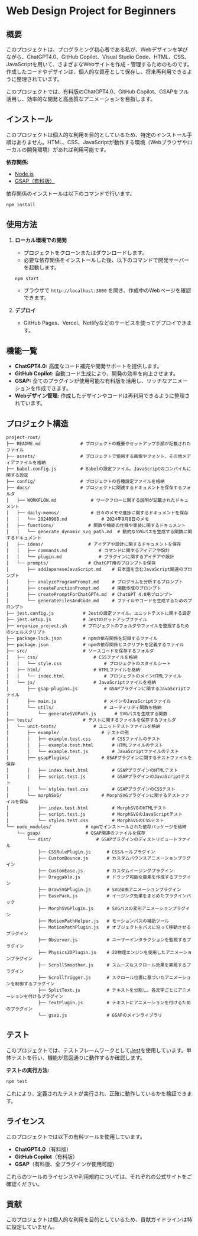 # Web Design Project for Beginners

## 概要

このプロジェクトは、プログラミング初心者である私が、Webデザインを学びながら、ChatGPT4.0、GitHub Copilot、Visual Studio Code、HTML、CSS、JavaScriptを用いて、さまざまなWebサイトを作成・管理するためのものです。作成したコードやデザインは、個人的な資産として保存し、将来再利用できるように整理されています。

このプロジェクトでは、有料版のChatGPT4.0、GitHub Copilot、GSAPをフル活用し、効率的な開発と高品質なアニメーションを目指します。

## インストール

このプロジェクトは個人的な利用を目的としているため、特定のインストール手順はありません。HTML、CSS、JavaScriptが動作する環境（Webブラウザやローカルの開発環境）があれば利用可能です。

**依存関係:**

- [Node.js](https://nodejs.org/)
- [GSAP（有料版）](https://greensock.com/gsap/)

依存関係のインストールは以下のコマンドで行います。

```bash
npm install
```

## 使用方法

1. **ローカル環境での開発**
   - プロジェクトをクローンまたはダウンロードします。
   - 必要な依存関係をインストールした後、以下のコマンドで開発サーバーを起動します。
   
   ```bash
   npm start
   ```
   - ブラウザで `http://localhost:3000` を開き、作成中のWebページを確認できます。

2. **デプロイ**
   - GitHub Pages、Vercel、Netlifyなどのサービスを使ってデプロイできます。

## 機能一覧

- **ChatGPT4.0:** 高度なコード補完や開発サポートを提供します。
- **GitHub Copilot:** 自動コード生成により、開発の効率を向上させます。
- **GSAP:** 全てのプラグインが使用可能な有料版を活用し、リッチなアニメーションを作成できます。
- **Webデザイン管理:** 作成したデザインやコードは再利用できるように整理されています。

## プロジェクト構造

```
project-root/
├── README.md               # プロジェクトの概要やセットアップ手順が記載されたファイル
├── assets/                 # プロジェクトで使用する画像やフォント、その他メディアファイルを格納
├── babel.config.js         # Babelの設定ファイル。JavaScriptのコンパイルに関する設定
├── config/                 # プロジェクトの各種設定ファイルを格納
├── docs/                   # プロジェクトに関連するドキュメントを保存するフォルダ
│   ├── WORKFLOW.md             # ワークフローに関する説明が記載されたドキュメント
│   ├── daily-memos/            # 日々のメモや進捗に関するドキュメントを保存
│   │   └── 20240908.md             # 2024年9月8日のメモ
│   ├── functions/             # 関数や機能の仕様や実装に関するドキュメント
│   │   └── generate_dynamic_svg_path.md  # 動的なSVGパスを生成する関数に関するドキュメント
│   ├── ideas/                 # アイデアや設計に関するドキュメントを保存
│   │   ├── commands.md            # コマンドに関するアイデアや設計
│   │   └── plugin.md              # プラグインに関するアイデアや設計
│   └── prompts/               # ChatGPT用のプロンプトを保存
│       ├── addJapaneseJavaScript.md    # 日本語を含むJavaScript関連のプロンプト
│       ├── analyzeProgramPrompt.md     # プログラムを分析するプロンプト
│       ├── createFunctionPrompt.md     # 関数作成のプロンプト
│       ├── createPromptForChatGPT4.md  # ChatGPT 4.0用プロンプト
│       └── generateFilesAndCode.md     # ファイルやコードを生成するためのプロンプト
├── jest.config.js           # Jestの設定ファイル。ユニットテストに関する設定
├── jest.setup.js            # Jestのセットアップファイル
├── organize_project.sh      # プロジェクトのフォルダやファイルを整理するためのシェルスクリプト
├── package-lock.json        # npmの依存関係を記録するファイル
├── package.json             # npmの依存関係とスクリプトを定義するファイル
├── src/                     # ソースコードを保存するフォルダ
│   ├── css/                     # CSSファイルを格納
│   │   └── style.css                # プロジェクトのスタイルシート
│   ├── html/                    # HTMLファイルを格納
│   │   └── index.html               # プロジェクトのメインHTMLファイル
│   └── js/                      # JavaScriptファイルを格納
│       ├── gsap-plugins.js          # GSAPプラグインに関するJavaScriptファイル
│       ├── main.js                  # メインのJavaScriptファイル
│       └── utils/                   # ユーティリティ関数を格納
│           └── generateSVGPath.js       # SVGパスを生成する関数
├── tests/                   # テストに関するファイルを保存するフォルダ
│   └── unit-tests/              # ユニットテストファイルを格納
│       ├── example/                # テストの例
│       │   ├── example.test.css        # CSSファイルのテスト
│       │   ├── example.test.html       # HTMLファイルのテスト
│       │   └── example.test.js         # JavaScriptファイルのテスト
│       ├── gsapPlugins/            # GSAPプラグインに関するテストファイルを保存
│       │   ├── index.test.html         # GSAPプラグインのHTMLテスト
│       │   ├── script.test.js          # GSAPプラグインのJavaScriptテスト
│       │   └── styles.test.css         # GSAPプラグインのCSSテスト
│       └── morphSVG/               # MorphSVGプラグインに関するテストファイルを保存
│           ├── index.test.html         # MorphSVGのHTMLテスト
│           ├── script.test.js          # MorphSVGのJavaScriptテスト
│           └── styles.test.css         # MorphSVGのCSSテスト
└── node_modules/             # npmでインストールされた依存パッケージを格納
    └── gsap/                 # GSAP関連のファイルを保存
        └── dist/                 # GSAPプラグインのディストリビュートファイル
            ├── CSSRulePlugin.js      # CSSルールプラグイン
            ├── CustomBounce.js       # カスタムバウンスアニメーションプラグイン
            ├── CustomEase.js         # カスタムイージングプラグイン
            ├── Draggable.js          # ドラッグ可能な要素を作成するプラグイン
            ├── DrawSVGPlugin.js      # SVG描画アニメーションプラグイン
            ├── EasePack.js           # イージング効果をまとめたプラグインパック
            ├── MorphSVGPlugin.js     # SVGパスの変形アニメーションプラグイン
            ├── MotionPathHelper.js   # モーションパスの補助ツール
            ├── MotionPathPlugin.js   # オブジェクトをパスに沿って移動させるプラグイン
            ├── Observer.js           # ユーザーインタラクションを監視するプラグイン
            ├── Physics2DPlugin.js    # 2D物理エンジンを使用したアニメーションプラグイン
            ├── ScrollSmoother.js     # スムーズなスクロール効果を実現するプラグイン
            ├── ScrollTrigger.js      # スクロール位置に基づいたアニメーションを制御するプラグイン
            ├── SplitText.js          # テキストを分割し、各文字ごとにアニメーションを付けるプラグイン
            ├── TextPlugin.js         # テキストにアニメーションを付けるためのプラグイン
            └── gsap.js               # GSAPのメインライブラリ        
```

## テスト

このプロジェクトでは、テストフレームワークとして[Jest](https://jestjs.io/)を使用しています。単体テストを行い、機能が意図通りに動作するか確認します。

**テストの実行方法:**

```bash
npm test
```

これにより、定義されたテストが実行され、正確に動作しているかを検証できます。

## ライセンス

このプロジェクトでは以下の有料ツールを使用しています。

- **ChatGPT4.0**（有料版）
- **GitHub Copilot**（有料版）
- **GSAP**（有料版、全プラグインが使用可能）

これらのツールのライセンスや利用規約については、それぞれの公式サイトをご確認ください。

## 貢献

このプロジェクトは個人的な利用を目的としているため、貢献ガイドラインは特に設定していません。
